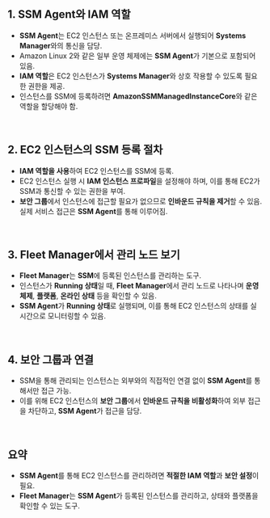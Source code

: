 ## 1. **SSM Agent와 IAM 역할**
   - **SSM Agent**는 EC2 인스턴스 또는 온프레미스 서버에서 실행되어 **Systems Manager**와의 통신을 담당.
   - Amazon Linux 2와 같은 일부 운영 체제에는 **SSM Agent**가 기본으로 포함되어 있음.
   - **IAM 역할**은 EC2 인스턴스가 **Systems Manager**와 상호 작용할 수 있도록 필요한 권한을 제공.
   - 인스턴스를 SSM에 등록하려면 **AmazonSSMManagedInstanceCore**와 같은 역할을 할당해야 함.

<br>

## 2. **EC2 인스턴스의 SSM 등록 절차**
   - **IAM 역할을 사용**하여 EC2 인스턴스를 SSM에 등록.
   - EC2 인스턴스 실행 시 **IAM 인스턴스 프로파일**을 설정해야 하며, 이를 통해 EC2가 SSM과 통신할 수 있는 권한을 부여.
   - **보안 그룹**에서 인스턴스에 접근할 필요가 없으므로 **인바운드 규칙을 제거**할 수 있음. 실제 서비스 접근은 **SSM Agent**를 통해 이루어짐.
 
<br>

## 3. **Fleet Manager에서 관리 노드 보기**
   - **Fleet Manager**는 **SSM**에 등록된 인스턴스를 관리하는 도구.
   - 인스턴스가 **Running 상태**일 때, **Fleet Manager**에서 관리 노드로 나타나며 **운영 체제**, **플랫폼**, **온라인 상태** 등을 확인할 수 있음.
   - **SSM Agent**가 **Running 상태**로 실행되며, 이를 통해 EC2 인스턴스의 상태를 실시간으로 모니터링할 수 있음.

<br>

## 4. **보안 그룹과 연결**
   - SSM을 통해 관리되는 인스턴스는 외부와의 직접적인 연결 없이 **SSM Agent**를 통해서만 접근 가능.
   - 이를 위해 EC2 인스턴스의 **보안 그룹**에서 **인바운드 규칙을 비활성화**하여 외부 접근을 차단하고, **SSM Agent**가 접근을 담당.

<br>

## **요약**  
- **SSM Agent**를 통해 EC2 인스턴스를 관리하려면 **적절한 IAM 역할**과 **보안 설정**이 필요.
- **Fleet Manager**는 **SSM Agent**가 등록된 인스턴스를 관리하고, 상태와 플랫폼을 확인할 수 있는 도구.